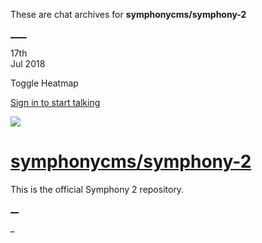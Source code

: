 These are chat archives for **symphonycms/symphony-2**

[__](/symphonycms/symphony-2/archives/2018/07/18)[__](/symphonycms/symphony-2/archives/2018/07/16)

17th  
Jul 2018

Toggle Heatmap

[Sign in to start talking](/login?action=login&button=archive-login)

![](https://avatars-02.gitter.im/group/iv/3/57542c45c43b8c601977197e?s=48)

#  [symphonycms/symphony-2](/symphonycms/symphony-2)

This is the official Symphony 2 repository.

[ __](/orgs/symphonycms/rooms "More symphonycms rooms")

_


